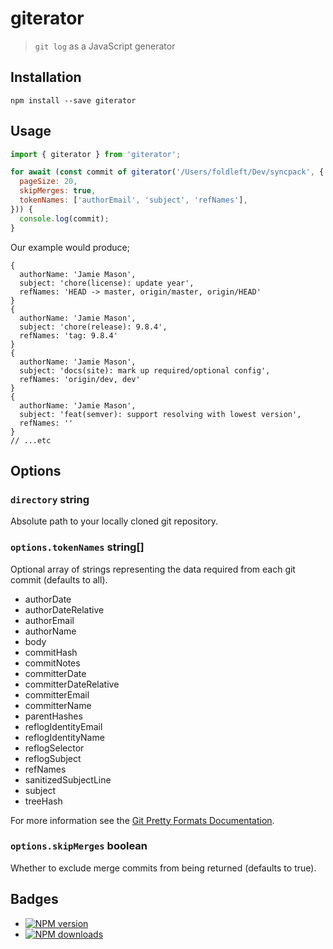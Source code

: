 # giterator

> `git log` as a JavaScript generator

## Installation

```
npm install --save giterator
```

## Usage

```js
import { giterator } from 'giterator';

for await (const commit of giterator('/Users/foldleft/Dev/syncpack', {
  pageSize: 20,
  skipMerges: true,
  tokenNames: ['authorEmail', 'subject', 'refNames'],
})) {
  console.log(commit);
}
```

Our example would produce;

```
{
  authorName: 'Jamie Mason',
  subject: 'chore(license): update year',
  refNames: 'HEAD -> master, origin/master, origin/HEAD'
}
{
  authorName: 'Jamie Mason',
  subject: 'chore(release): 9.8.4',
  refNames: 'tag: 9.8.4'
}
{
  authorName: 'Jamie Mason',
  subject: 'docs(site): mark up required/optional config',
  refNames: 'origin/dev, dev'
}
{
  authorName: 'Jamie Mason',
  subject: 'feat(semver): support resolving with lowest version',
  refNames: ''
}
// ...etc
```

## Options

### `directory` string

Absolute path to your locally cloned git repository.

### `options.tokenNames` string[]

Optional array of strings representing the data required from each git commit
(defaults to all).

- authorDate
- authorDateRelative
- authorEmail
- authorName
- body
- commitHash
- commitNotes
- committerDate
- committerDateRelative
- committerEmail
- committerName
- parentHashes
- reflogIdentityEmail
- reflogIdentityName
- reflogSelector
- reflogSubject
- refNames
- sanitizedSubjectLine
- subject
- treeHash

For more information see the
[Git Pretty Formats Documentation](https://git-scm.com/docs/pretty-formats).

### `options.skipMerges` boolean

Whether to exclude merge commits from being returned (defaults to true).

## Badges

- [![NPM version](http://img.shields.io/npm/v/giterator.svg?style=flat-square)](https://www.npmjs.com/package/giterator)
- [![NPM downloads](http://img.shields.io/npm/dm/giterator.svg?style=flat-square)](https://www.npmjs.com/package/giterator)
